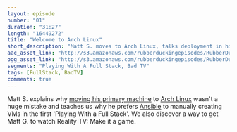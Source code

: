 ```yaml
---
layout: episode
number: "01"
duration: "31:27"
length: "16449272"
title: "Welcome to Arch Linux"
short_description: "Matt S. moves to Arch Linux, talks deployment in his first installment of Playing with a Full Stack, and proposes an investment opportunity."
aac_asset_link: "http://s3.amazonaws.com/rubberduckingepisodes/RubberDucking001.m4a"
ogg_asset_link: "http://s3.amazonaws.com/rubberduckingepisodes/RubberDucking001.ogg"
segments: "Playing With A Full Stack, Bad TV"
tags: [FullStack, BadTV]
comments: true
---
```


Matt S. explains why <a href="https://mattsurabian.github.io/arch-linux-on-a-macbook-81/" target="_blank">moving his primary machine</a> to <a href="https://www.archlinux.org/" target="_blank">Arch Linux</a> wasn't a huge mistake and teaches us why he prefers <a href="http://docs.ansible.com/" target="_blank">Ansible</a> to manually creating VMs in the first 'Playing With a Full Stack'. We also discover a way to get Matt G. to watch Reality TV: Make it a game.
